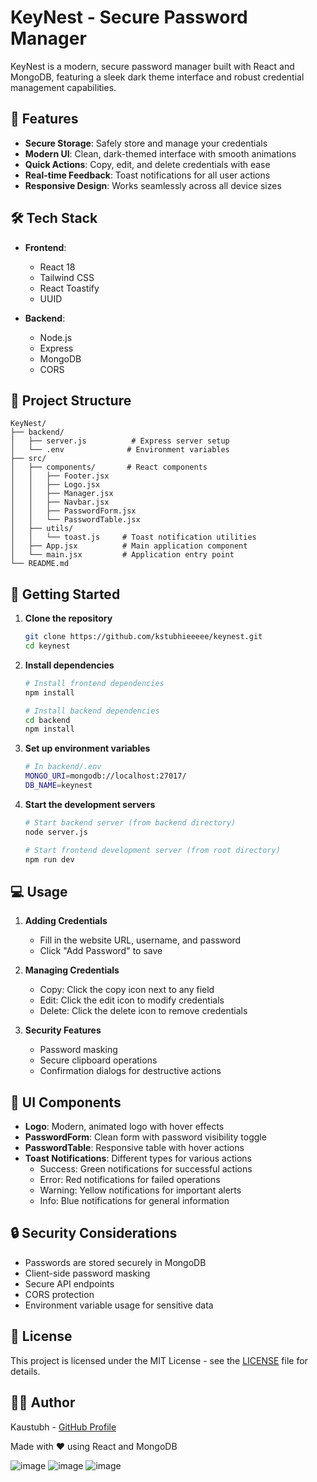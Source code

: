 # KeyNest - Secure Password Manager

KeyNest is a modern, secure password manager built with React and MongoDB, featuring a sleek dark theme interface and robust credential management capabilities.


## 🚀 Features

- **Secure Storage**: Safely store and manage your credentials
- **Modern UI**: Clean, dark-themed interface with smooth animations
- **Quick Actions**: Copy, edit, and delete credentials with ease
- **Real-time Feedback**: Toast notifications for all user actions
- **Responsive Design**: Works seamlessly across all device sizes

## 🛠️ Tech Stack

- **Frontend**:
  - React 18
  - Tailwind CSS
  - React Toastify
  - UUID

- **Backend**:
  - Node.js
  - Express
  - MongoDB
  - CORS

## 📁 Project Structure

```
KeyNest/
├── backend/
│   ├── server.js          # Express server setup
│   └── .env              # Environment variables
├── src/
│   ├── components/       # React components
│   │   ├── Footer.jsx
│   │   ├── Logo.jsx
│   │   ├── Manager.jsx
│   │   ├── Navbar.jsx
│   │   ├── PasswordForm.jsx
│   │   └── PasswordTable.jsx
│   ├── utils/
│   │   └── toast.js     # Toast notification utilities
│   ├── App.jsx          # Main application component
│   └── main.jsx         # Application entry point
└── README.md
```

## 🚀 Getting Started

1. **Clone the repository**
   ```bash
   git clone https://github.com/kstubhieeeee/keynest.git
   cd keynest
   ```

2. **Install dependencies**
   ```bash
   # Install frontend dependencies
   npm install

   # Install backend dependencies
   cd backend
   npm install
   ```

3. **Set up environment variables**
   ```bash
   # In backend/.env
   MONGO_URI=mongodb://localhost:27017/
   DB_NAME=keynest
   ```

4. **Start the development servers**
   ```bash
   # Start backend server (from backend directory)
   node server.js

   # Start frontend development server (from root directory)
   npm run dev
   ```

## 💻 Usage

1. **Adding Credentials**
   - Fill in the website URL, username, and password
   - Click "Add Password" to save

2. **Managing Credentials**
   - Copy: Click the copy icon next to any field
   - Edit: Click the edit icon to modify credentials
   - Delete: Click the delete icon to remove credentials

3. **Security Features**
   - Password masking
   - Secure clipboard operations
   - Confirmation dialogs for destructive actions

## 🎨 UI Components

- **Logo**: Modern, animated logo with hover effects
- **PasswordForm**: Clean form with password visibility toggle
- **PasswordTable**: Responsive table with hover actions
- **Toast Notifications**: Different types for various actions
  - Success: Green notifications for successful actions
  - Error: Red notifications for failed operations
  - Warning: Yellow notifications for important alerts
  - Info: Blue notifications for general information

## 🔒 Security Considerations

- Passwords are stored securely in MongoDB
- Client-side password masking
- Secure API endpoints
- CORS protection
- Environment variable usage for sensitive data

## 📝 License

This project is licensed under the MIT License - see the [LICENSE](LICENSE) file for details.

## 👨‍💻 Author

Kaustubh - [GitHub Profile](https://github.com/kstubhieeee)


Made with ❤️ using React and MongoDB

![image](https://github.com/user-attachments/assets/2e816be5-d87d-42b7-9d23-0e9c7b57d991)
![image](https://github.com/user-attachments/assets/e63cd5ed-448b-4d90-b369-393ba22b148d)
![image](https://github.com/user-attachments/assets/2b337f59-6e7c-4366-95bc-d33fc517ee4a)
